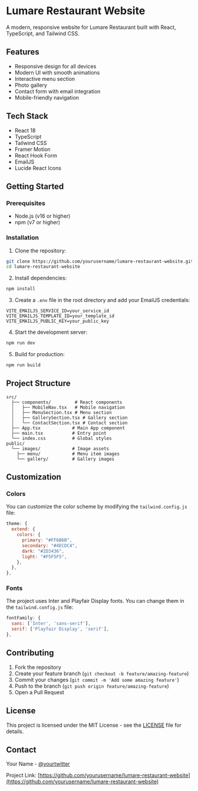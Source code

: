 # Lumare Restaurant Website

A modern, responsive website for Lumare Restaurant built with React, TypeScript, and Tailwind CSS.

## Features

- Responsive design for all devices
- Modern UI with smooth animations
- Interactive menu section
- Photo gallery
- Contact form with email integration
- Mobile-friendly navigation

## Tech Stack

- React 18
- TypeScript
- Tailwind CSS
- Framer Motion
- React Hook Form
- EmailJS
- Lucide React Icons

## Getting Started

### Prerequisites

- Node.js (v16 or higher)
- npm (v7 or higher)

### Installation

1. Clone the repository:
```bash
git clone https://github.com/yourusername/lumare-restaurant-website.git
cd lumare-restaurant-website
```

2. Install dependencies:
```bash
npm install
```

3. Create a `.env` file in the root directory and add your EmailJS credentials:
```
VITE_EMAILJS_SERVICE_ID=your_service_id
VITE_EMAILJS_TEMPLATE_ID=your_template_id
VITE_EMAILJS_PUBLIC_KEY=your_public_key
```

4. Start the development server:
```bash
npm run dev
```

5. Build for production:
```bash
npm run build
```

## Project Structure

```
src/
  ├── components/         # React components
  │   ├── MobileNav.tsx   # Mobile navigation
  │   ├── MenuSection.tsx # Menu section
  │   ├── GallerySection.tsx # Gallery section
  │   └── ContactSection.tsx # Contact section
  ├── App.tsx            # Main App component
  ├── main.tsx           # Entry point
  └── index.css          # Global styles
public/
  └── images/            # Image assets
    ├── menu/            # Menu item images
    └── gallery/         # Gallery images
```

## Customization

### Colors

You can customize the color scheme by modifying the `tailwind.config.js` file:

```js
theme: {
  extend: {
    colors: {
      primary: "#FF6B6B",
      secondary: "#4ECDC4",
      dark: "#2D3436",
      light: "#F5F5F5",
    },
  },
},
```

### Fonts

The project uses Inter and Playfair Display fonts. You can change them in the `tailwind.config.js` file:

```js
fontFamily: {
  sans: ['Inter', 'sans-serif'],
  serif: ['Playfair Display', 'serif'],
},
```

## Contributing

1. Fork the repository
2. Create your feature branch (`git checkout -b feature/amazing-feature`)
3. Commit your changes (`git commit -m 'Add some amazing feature'`)
4. Push to the branch (`git push origin feature/amazing-feature`)
5. Open a Pull Request

## License

This project is licensed under the MIT License - see the [LICENSE](LICENSE) file for details.

## Contact

Your Name - [@yourtwitter](https://twitter.com/yourtwitter)

Project Link: [https://github.com/yourusername/lumare-restaurant-website](https://github.com/yourusername/lumare-restaurant-website)
